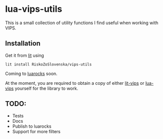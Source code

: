 # lua-vips-utils

This is a small collection of utility functions I find useful when working with VIPS.


## Installation

Get it from [lit](https://luvit.io/lit.html#vips-utils) using

```
lit install RiskoZoSlovenska/vips-utils
```

Coming to [luarocks](https://luarocks.org/) soon.


At the moment, you are required to obtain a copy of either [lit-vips](https://github.com/Bilal2453/lit-vips) or [lua-vips](https://github.com/libvips/lua-vips/tree/master) yourself for the library to work.


## TODO:
* Tests
* Docs
* Publish to luarocks
* Support for more filters
